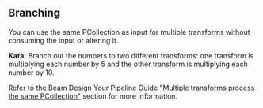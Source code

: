 <!--
  ~ Licensed to the Apache Software Foundation (ASF) under one
  ~ or more contributor license agreements.  See the NOTICE file
  ~ distributed with this work for additional information
  ~ regarding copyright ownership.  The ASF licenses this file
  ~ to you under the Apache License, Version 2.0 (the
  ~ "License"); you may not use this file except in compliance
  ~ with the License.  You may obtain a copy of the License at
  ~
  ~     http://www.apache.org/licenses/LICENSE-2.0
  ~
  ~ Unless required by applicable law or agreed to in writing, software
  ~ distributed under the License is distributed on an "AS IS" BASIS,
  ~ WITHOUT WARRANTIES OR CONDITIONS OF ANY KIND, either express or implied.
  ~ See the License for the specific language governing permissions and
  ~ limitations under the License.
  -->

Branching
---------

You can use the same PCollection as input for multiple transforms without consuming the input or
altering it.

**Kata:** Branch out the numbers to two different transforms: one transform is multiplying each
number by 5 and the other transform is multiplying each number by 10.

<div class="hint">
  Refer to the Beam Design Your Pipeline Guide
  <a href="https://beam.apache.org/documentation/pipelines/design-your-pipeline/#multiple-transforms-process-the-same-pcollection">
    "Multiple transforms process the same PCollection"</a> section for more information.
</div>
